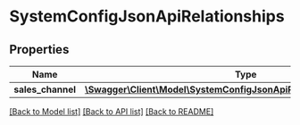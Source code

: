 # SystemConfigJsonApiRelationships

## Properties
Name | Type | Description | Notes
------------ | ------------- | ------------- | -------------
**sales_channel** | [**\Swagger\Client\Model\SystemConfigJsonApiRelationshipsSalesChannel**](SystemConfigJsonApiRelationshipsSalesChannel.md) |  | [optional] 

[[Back to Model list]](../../README.md#documentation-for-models) [[Back to API list]](../../README.md#documentation-for-api-endpoints) [[Back to README]](../../README.md)

